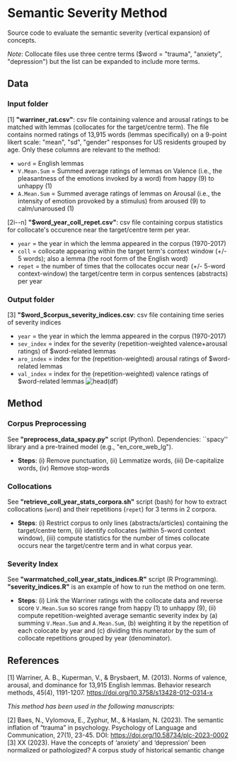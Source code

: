 # Semantic Severity Method
Source code to evaluate the semantic severity (vertical expansion) of concepts. 

*Note*: Collocate files use three centre terms ($word = "trauma", "anxiety", "depression") but the list can be expanded to include more terms. 

## Data

### Input folder

[1] **"warriner_rat.csv"**: csv file containing valence and arousal ratings to be matched with lemmas (collocates for the target/centre term). The file contains normed ratings of 13,915 words (lemmas specifically) on a 9-point likert scale: "mean", "sd", "gender" responses for US residents grouped by age. Only these columns are relevant to the method:
- `word` = English lemmas
- `V.Mean.Sum` = Summed average ratings of lemmas on Valence (i.e., the pleasantness of the emotions invoked by a word) from happy (9) to unhappy (1) 
- `A.Mean.Sum` = Summed average ratings of lemmas on Arousal (i.e., the intensity of emotion provoked by a stimulus) from aroused (9) to calm/unaroused (1) 

[2i--n] **"$word_year_coll_repet.csv"**: csv file containing corpus statistics for collocate's occurence near the target/centre term per year. 
- `year` = the year in which the lemma appeared in the corpus (1970-2017)
- `coll` = collocate appearing within the target term's context window (+/- 5 words); also a lemma (the root form of the English word)
- `repet` = the number of times that the collocates occur near (+/- 5-word context-window) the target/centre term in corpus sentences (abstracts) per year

### Output folder

[3] **"$word_$corpus_severity_indices.csv**: csv file containing time series of severity indices
- `year` = the year in which the lemma appeared in the corpus (1970-2017)
- `sev_index` = index for the severity (repetition-weighted valence+arousal ratings) of $word-related lemmas
- `aro_index` = index for the (repetition-weighted) arousal ratings of $word-related lemmas
- `val_index` = index for the (repetition-weighted) valence ratings of $word-related lemmas
![head(df)](https://user-images.githubusercontent.com/58921702/174312003-82dc3a7b-8780-4a5c-9fec-d4743163d2c3.PNG)

## Method

### Corpus Preprocessing
See **"preprocess_data_spacy.py"** script (Python). Dependencies: ``spacy'' library and a pre-trained model (e.g., "en_core_web_lg"). 
- **Steps**: (i) Remove punctuation, (ii) Lemmatize words, (iii) De-capitalize words, (iv) Remove stop-words

### Collocations
See **"retrieve_coll_year_stats_corpora.sh"** script (bash) for how to extract collocations (`word`) and their repetitions (`repet`) for 3 terms in 2 corpora.
- **Steps**: (i) Restrict corpus to only lines (abstracts/articles) containing the target/centre term, (ii) identify collocates (within 5-word context window), (iii) compute statistics for the number of times collocate occurs near the target/centre term and in what corpus year.

### Severity Index
See **"warrmatched_coll_year_stats_indices.R"** script (R Programming). **"severity_indices.R"** is an example of how to run the method on one term.
- **Steps**: (i) Link the Warriner ratings with the collocate data and reverse score `V.Mean.Sum` so scores range from happy (1) to unhappy (9), (ii) compute repetition-weighted average semantic severity index by (a) summing `V.Mean.Sum` and `A.Mean.Sum`, (b) weighting it by the repetition of each colocate by year and (c) dividing this numerator by the sum of collocate repetitions grouped by year (denominator).

## References

[1] Warriner, A. B., Kuperman, V., & Brysbaert, M. (2013). Norms of valence, arousal, and dominance for 13,915 English lemmas. Behavior research methods, 45(4), 1191-1207. https://doi.org/10.3758/s13428-012-0314-x

*This method has been used in the following manuscripts:* 

[2] Baes, N., Vylomova, E., Zyphur, M., & Haslam, N. (2023). The semantic inflation of “trauma” in psychology. Psychology of Language and Communication, 27(1), 23-45. DOI: https://doi.org/10.58734/plc-2023-0002
[3] XX (2023). Have the concepts of ‘anxiety’ and ‘depression’ been normalized or pathologized? A corpus study of historical semantic change
